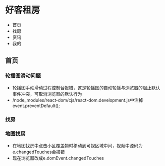 # 好客租房
- 首页
- 找房
- 资讯
- 我的

## 首页
### 轮播图滑动问题
- 轮播图手动滑动过程控制台报错，这是轮播图的自动轮播与浏览器的阻止默认事件冲突，可取消浏览器的默认行为
- /node_modules/react-dom/cjs/react-dom.development.js中注掉event.preventDefault();

### 找房
### 地图找房
- 在地图找房中点击小区覆盖物时移动到可视区域中间，视频中源码为e.changedTouches会报错
- 现在浏览器改成e.domEvent.changedTouches